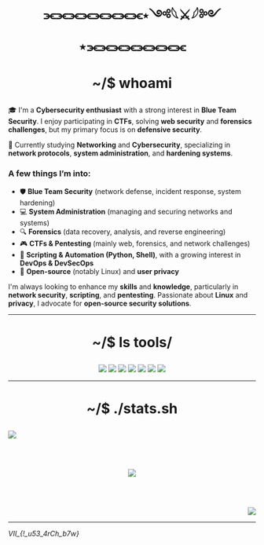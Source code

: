 # <p align="center">⫘⫘⫘⫘⫘⫘⫘⫘⋆༺𓆩⚔𓆪༻⋆⫘⫘⫘⫘⫘⫘⫘⫘</p>

# <p align="center">~/$ whoami</p>

🎓 I'm a **Cybersecurity enthusiast** with a strong interest in **Blue Team Security**. I enjoy participating in **CTFs**, solving **web security** and **forensics challenges**, but my primary focus is on **defensive security**.

🐧 Currently studying **Networking** and **Cybersecurity**, specializing in **network protocols**, **system administration**, and **hardening systems**.

### **A few things I’m into:**

- 🛡️ **Blue Team Security** (network defense, incident response, system hardening)
- 💻 **System Administration** (managing and securing networks and systems)
- 🔍 **Forensics** (data recovery, analysis, and reverse engineering)
- 🎮 **CTFs & Pentesting** (mainly web, forensics, and network challenges)
- 🐍 **Scripting & Automation (Python, Shell)**, with a growing interest in **DevOps & DevSecOps**
- 🐧 **Open-source** (notably Linux) and **user privacy**

I'm always looking to enhance my **skills** and **knowledge**, particularly in **network security**, **scripting**, and **pentesting**. Passionate about **Linux** and **privacy**, I advocate for **open-source security solutions**.


---
# <p align="center">~/$ ls tools/</p>

<p align="center">
  <img src="https://img.shields.io/badge/Linux-FCC624?style=for-the-badge&logo=linux&logoColor=black"/>
  <img src="https://img.shields.io/badge/Docker-2496ED?style=for-the-badge&logo=docker&logoColor=white"/>
  <img src="https://img.shields.io/badge/Python-3776AB?style=for-the-badge&logo=python&logoColor=white"/>
  <img src="https://img.shields.io/badge/Bash-4EAA25?style=for-the-badge&logo=gnubash&logoColor=white"/>
  <img src="https://img.shields.io/badge/JavaScript-F7DF1E?style=for-the-badge&logo=javascript&logoColor=white"/>
  <img src="https://img.shields.io/badge/HTML5-E34F26?style=for-the-badge&logo=html5&logoColor=white"/>
  <img src="https://img.shields.io/badge/CSS3-1572B6?style=for-the-badge&logo=css3&logoColor=white"/>
</p>


---

# <p align="center">~/$ ./stats.sh</p>

  <p align="left"><img src="https://github-readme-stats.vercel.app/api/top-langs/?username=caesesia&layout=compact&theme=vision-friendly-dark"/></p>
  <br>
  <br>
  <p align="center"><img src="https://github-readme-stats.vercel.app/api/pin/?username=caesesia&repo=discord&layout=compact&theme=vision-friendly-dark"/></p>
  <br>
  <br>
  <p align="right"><img src="https://github-readme-streak-stats.herokuapp.com/?user=caesesia&theme=vision-friendly-dark"/></p>


---
<!--
## 📫 If you’re into **defensive security**, **network administration**, **DevOps**, **open-source**, or **privacy**, feel free to connect :
- ✉️ Email: `REDACTED`
- 🌐 Portfolio (in build): `REDACTED`

---
-->

*VII_{!_u53_4rCh_b7w}*
